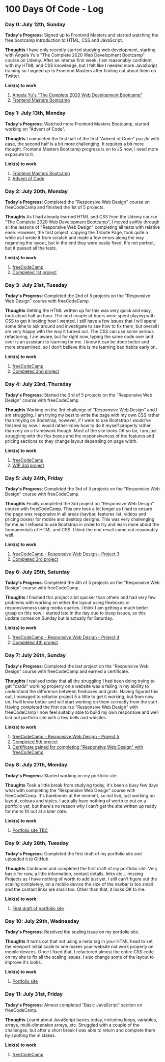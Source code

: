 # 100 Days Of Code - Log

### Day 0: July 12th, Sunday

**Today's Progress**: Signed up to Frontend Masters and started watching the free bootcamp introduction to HTML, CSS and JavaScript.

**Thoughts** I have only recently started studying web development, starting with Angela Yu's "The Complete 2020 Web Development Bootcamp" course on Udemy.  After an intense first week, I am reasonably confident with my HTML and CSS knowledge, but I felt like I needed more JavaScript training so I signed up to Frontend Masters after finding out about them on Twitter.

**Link(s) to work**
1. [Angela Yu's "The Complete 2020 Web Development Bootcamp"](https://www.udemy.com/course/the-complete-web-development-bootcamp/)
2. [Frontend Masters Bootcamp](https://frontendmasters.com/bootcamp/)

### Day 1: July 13th, Monday

**Today's Progress**: Watched more Frontend Masters Bootcamp, started working on "Advent of Code".

**Thoughts** I completed the first half of the first "Advent of Code" puzzle with ease, the second half is a bit more challenging.  It requires a bit more thought.  Frontend Masters Bootcamp progress is on to JS now, I need more exposure to it.

**Link(s) to work**
1. [Frontend Masters Bootcamp](https://frontendmasters.com/bootcamp/)
2. [Advent of Code](https://adventofcode.com/)

### Day 2: July 20th, Monday

**Today's Progress**: Completed the "Responsive Web Design" course on freeCodeCamp and finished the 1st of 5 projects.

**Thoughts** As I had already learned HTML and CSS from the Udemy course "The Complete 2020 Web Development Bootcamp", I moved swiftly through all the lessons of "Responsive Web Design" completing all tests with relative ease. However, the first project, copying the Tribute Page, took quite a while as I wrote it from scratch and made a few errors along the way regarding the layout, but in the end they were easily fixed. It's not perfect, but it passed all the tests.

**Link(s) to work**
1. [freeCodeCamp](https://www.freecodecamp.org/)
2. [Completed 1st project](https://codepen.io/Seventy9/pen/NWxejbW)

### Day 3: July 21st, Tuesday

**Today's Progress**: Completed the 2nd of 5 projects on the "Responsive Web Design" course with freeCodeCamp.

**Thoughts** Getting the HTML written up for this was very quick and easy, took about half an hour. The next couple of hours were spent playing with CSS to get it looking how I wanted. I still have a few issues that I will spend some time to ask around and investigate to see how to fix them, but overall I am very happy with the way it turned out. The CSS can use some serious refactoring, I am aware, but for right now, typing the same code over and over is an assistant to learning for me. I know it can be done better and more streamlined, so I don't believe this is me learning bad habits early on.

**Link(s) to work**
1. [freeCodeCamp](https://www.freecodecamp.org/)
2. [Completed 2nd project](https://seventy9.github.io/fcc-rwd-2/)

### Day 4: July 23rd, Thursday

**Today's Progress**: Started the 3rd of 5 projects on the "Responsive Web Design" course with freeCodeCamp.

**Thoughts** Working on the 3rd challenge of "Responsive Web Design" and I am struggling. I am trying my best to write the page with my own CSS rather than relying on Bootstrap, however, if I were to use Bootstrap I would've finished by now. I would rather know how to do it myself properly rather than rely on a framework though. Most of the site looks OK so far, I am just struggling with the flex boxes and the responsiveness of the features and pricing sections so they change layout depending on page width.

**Link(s) to work**
1. [freeCodeCamp](https://www.freecodecamp.org/)
2. [WIP 3rd project](https://seventy9.github.io/fcc-rwd-3/)

### Day 5: July 24th, Friday

**Today's Progress**: Completed the 3rd of 5 projects on the "Responsive Web Design" course with freeCodeCamp.

**Thoughts** Finally completed the 3rd project on "Responsive Web Design" course with freeCodeCamp. This one took a lot longer as I had to ensure the page was responsive in all areas (navbar, features list, videos and pricing boxes) for mobile and desktop designs. This was very challenging for me as I refused to use Bootstrap in order to try and learn more about the fundamentals of HTML and CSS. I think the end result came out reasonably well.

**Link(s) to work**
1. [freeCodeCamp - Responsive Web Design - Project 3](https://www.freecodecamp.org/learn/responsive-web-design/responsive-web-design-projects/build-a-product-landing-page)
2. [Completed 3rd project](https://seventy9.github.io/fcc-rwd-3/)

### Day 6: July 25th, Saturday

**Today's Progress**: Completed the 4th of 5 projects on the "Responsive Web Design" course with freeCodeCamp.

**Thoughts** I finished this project a lot quicker than others and had very few problems with working on either the layout using flexboxes or responsiveness using media queries. I think I am getting a much better grasp on this now. I started late in the day due to sleep issues, so this update comes on Sunday but is actually for Saturday.

**Link(s) to work**
1. [freeCodeCamp - Responsive Web Design - Project 4](https://www.freecodecamp.org/learn/responsive-web-design/responsive-web-design-projects/build-a-technical-documentation-page)
2. [Completed 4th project](https://seventy9.github.io/fcc-rwd-4/)

### Day 7: July 26th, Sunday

**Today's Progress**: Completed the last project on the "Responsive Web Design" course with freeCodeCamp and earned a certificate.

**Thoughts** I realised today that all the struggling I had been doing trying to get "cards" working properly on a website was a failing in my abililty to understand the difference between flexboxes and grids. Having figured this out, I managed to refactor project 5 a little to get it working, but from now on, I will know better and will start working on them correctly from the start. Having completed the first course "Responsive Web Design" with freeCodeCamp I now feel suitably able to build my own responsive and well laid out portfolio site with a few bells and whistles.

**Link(s) to work**
1. [freeCodeCamp - Responsive Web Design - Project 5](https://www.freecodecamp.org/learn/responsive-web-design/responsive-web-design-projects/build-a-personal-portfolio-webpage)
2. [Completed 5th project](https://seventy9.github.io/fcc-rwd-5/)
3. [Certificate gained for completing "Responsive Web Design" with freeCodeCamp](https://www.freecodecamp.org/certification/seventy9/responsive-web-design)

### Day 8: July 27th, Monday

**Today's Progress**: Started working on my portfolio site.

**Thoughts** Took a little break from studying today, it's been a busy few days what with completing the "Responsive Web Design" course with freeCodeCamp. It's barebones at the moment, so not live, just working on layout, colours and styles. I actually have nothing of worth to put on a portfolio yet, but there's no reason why I can't get the site written up ready for me to fill out at a later date.

**Link(s) to work**
1. [Portfolio site TBC](https://github.com/Seventy9/100-days-of-code)

### Day 9: July 28th, Tuesday

**Today's Progress**: Completed the first draft of my portfolio site and uploaded it to GitHub.

**Thoughts** Continued and completed the first draft of my portfolio site. Very basic for now, a little information, contact details, links etc... missing Projects as I have nothing of worth to add just yet. I still can't figure out the scaling completely, on a mobile device the size of the navbar is too small and the contact links are small too. Other than that, it looks OK to me.

**Link(s) to work**
1. [First draft of portfolio site](https://seventy9.github.io/seventy9dev/)

### Day 10: July 29th, Wednesday

**Today's Progress**: Resolved the scaling issue on my portfolio site.

**Thoughts** It turns out that not using a meta tag in your HTML head to set the viewport initial scale to one makes your website not work properly on mobile devices. Once I fixed that, I refactored almost the entire CSS code on my site to fix all the scaling issues. I also change some of the layout to improve it's looks.

**Link(s) to work**
1. [Portfolio site](https://seventy9.github.io/seventy9dev/)

### Day 11: July 31st, Friday

**Today's Progress**: Almost completed "Basic JavaScript" section on freeCodeCamp.

**Thoughts** Learnt about JavaScript basics today, including loops, variables, arrays, multi-dimension arrays, etc. Struggled with a couple of the challenges, but after a short break I was able to return and complete them by spotting the mistakes.

**Link(s) to work**
1. [freeCodeCamp](https://www.freecodecamp.org/learn/javascript-algorithms-and-data-structures/basic-javascript/)
